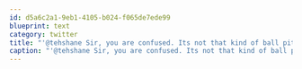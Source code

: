 ```yaml
---
id: d5a6c2a1-9eb1-4105-b024-f065de7ede99
blueprint: text
category: twitter
title: "'@tehshane Sir, you are confused. Its not that kind of ball pit."
caption: "'@tehshane Sir, you are confused. Its not that kind of ball pit."
---
```

